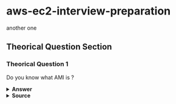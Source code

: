 # aws-ec2-interview-preparation
another one

## Theorical Question Section

### Theorical Question 1

Do you know what AMI is ?

<details><summary><b>Answer</b></summary>

EC2 is like a virtual machine AMI is like the image for starting the EC2.

</details>

<details><summary><b>Source</b></summary>

- https://docs.aws.amazon.com/AWSEC2/latest/UserGuide/AMIs.html

</details>